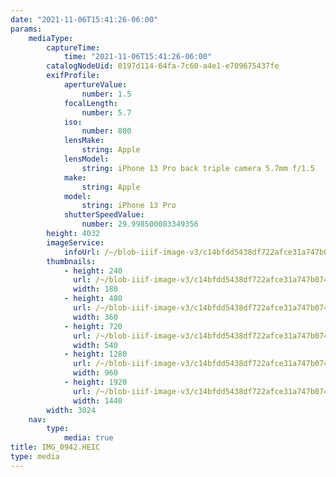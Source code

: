 ```yaml
---
date: "2021-11-06T15:41:26-06:00"
params:
    mediaType:
        captureTime:
            time: "2021-11-06T15:41:26-06:00"
        catalogNodeUid: 0197d114-64fa-7c60-a4e1-e709675437fe
        exifProfile:
            apertureValue:
                number: 1.5
            focalLength:
                number: 5.7
            iso:
                number: 800
            lensMake:
                string: Apple
            lensModel:
                string: iPhone 13 Pro back triple camera 5.7mm f/1.5
            make:
                string: Apple
            model:
                string: iPhone 13 Pro
            shutterSpeedValue:
                number: 29.998500083349356
        height: 4032
        imageService:
            infoUrl: /~/blob-iiif-image-v3/c14bfdd5438df722afce31a747b0743dd721ac2f03832ac710823264c3828380/info.json
        thumbnails:
            - height: 240
              url: /~/blob-iiif-image-v3/c14bfdd5438df722afce31a747b0743dd721ac2f03832ac710823264c3828380/full/180%2C240/0/default.jpg
              width: 180
            - height: 480
              url: /~/blob-iiif-image-v3/c14bfdd5438df722afce31a747b0743dd721ac2f03832ac710823264c3828380/full/360%2C480/0/default.jpg
              width: 360
            - height: 720
              url: /~/blob-iiif-image-v3/c14bfdd5438df722afce31a747b0743dd721ac2f03832ac710823264c3828380/full/540%2C720/0/default.jpg
              width: 540
            - height: 1280
              url: /~/blob-iiif-image-v3/c14bfdd5438df722afce31a747b0743dd721ac2f03832ac710823264c3828380/full/960%2C1280/0/default.jpg
              width: 960
            - height: 1920
              url: /~/blob-iiif-image-v3/c14bfdd5438df722afce31a747b0743dd721ac2f03832ac710823264c3828380/full/1440%2C1920/0/default.jpg
              width: 1440
        width: 3024
    nav:
        type:
            media: true
title: IMG_0942.HEIC
type: media
---
```

